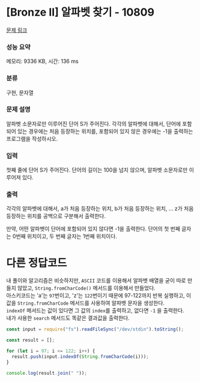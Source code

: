 # [Bronze II] 알파벳 찾기 - 10809 

[문제 링크](https://www.acmicpc.net/problem/10809) 

### 성능 요약

메모리: 9336 KB, 시간: 136 ms

### 분류

구현, 문자열

### 문제 설명

<p>알파벳 소문자로만 이루어진 단어 S가 주어진다. 각각의 알파벳에 대해서, 단어에 포함되어 있는 경우에는 처음 등장하는 위치를, 포함되어 있지 않은 경우에는 -1을 출력하는 프로그램을 작성하시오.</p>

### 입력 

 <p>첫째 줄에 단어 S가 주어진다. 단어의 길이는 100을 넘지 않으며, 알파벳 소문자로만 이루어져 있다.</p>

### 출력 

 <p>각각의 알파벳에 대해서, a가 처음 등장하는 위치, b가 처음 등장하는 위치, ... z가 처음 등장하는 위치를 공백으로 구분해서 출력한다.</p>

<p>만약, 어떤 알파벳이 단어에 포함되어 있지 않다면 -1을 출력한다. 단어의 첫 번째 글자는 0번째 위치이고, 두 번째 글자는 1번째 위치이다.</p>

# 다른 정답코드
내 풀이와 알고리즘은 비슷하지만, `ASCII` 코드를 이용해서 알파벳 배열을 굳이 따로 만들지 않았고, `String.fromCharCode()` 메서드를 이용해서 만들었다.</br>
아스키코드는 'a'는  `97`번이고, 'z'는 `122`번이기 때문에 97-122까지 반복 실행하고, 이 값을 `String.fromCharCode` 메서드를 사용하여 알파벳 문자을 생성한다. </br>
`indexOf` 메서드는 값이 있다면 그 값의 `index`를 출력하고, 없다면 `-1` 을 출력한다.</br>
내가 사용한 `search` 메서드도 똑같은 결과값을 출력한다.</br>

```javascript
const input = require("fs").readFileSync("/dev/stdin").toString();

const result = [];

for (let i = 97; i <= 122; i++) {
  result.push(input.indexOf(String.fromCharCode(i)));
}

console.log(result.join(" "));
```
